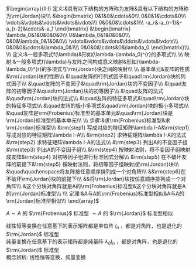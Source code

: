 $\begin{array}{ll:l}  
定义:&具有以下结构的方阵称为友阵&具有以下结构的方阵称为\rm{Jordan}块\\\  
&\begin{bmatrix}  
0&1&0&\cdots&0\\\  
0&0&1&\cdots&0\\\  
\vdots&\vdots&\vdots&\vdots&\vdots\\\  
0&0&0&\cdots&1\\\  
-a_r&-a_{r-1}&-a_{r-2}&\cdots&-a_1  
\end{bmatrix}  
&\begin{bmatrix}  
\lambda_0&1&0&0&0&0\\\  
0&\lambda_0&1&0&0&0\\\  
0&0&\lambda_0&1&0&0\\\  
\vdots&\vdots&\vdots&\ddots&\vdots&\vdots\\\  
0&0&0&\cdots&\lambda_0&1\\\  
0&0&0&\cdots&0&\lambda_0  
\end{bmatrix}\\\  
\\\  
定义:&一般多项式f(\lambda)&形如(\lambda-\lambda_0)^{r}的多项式\\\  
\\\  
映射:&一般多项式f(\lambda)与友阵之间构成意义映射&形如(\lambda-\lambda_0)^{r}的多项式与\rm{Jordan}块之间的映射\\\  
\\\  
基本单元&友阵的性质&\rm{Jordan}块的性质\\\  
&\quad友阵的行列式因子&\quad\rm{Jordan}块的列式因子\\\  
&\quad友阵的不变因子&\quad\rm{Jordan}块的不变因子\\\  
&\quad友阵的初等因子&\quad\rm{Jordan}块的初等因子\\\  
&\quad友阵的法式&\quad\rm{Jordan}块的法式\\\  
&\quad友阵的特征多项式&\quad\rm{Jordan}块的特征多项式\\\  
&\quad友阵的极小多项式&\quad\rm{Jordan}块的极小多项式\\\  
&\quad友阵是\rm{Frobenius}标准型的基本单元&\quad\rm{Jordan}块是\rm{Jordan}标准型的基本单元\\\  
\\\  
步骤:&求\rm{Frobenius}标准型&求\rm{Jordan}标准型\\\  
&\rm{step1} 写成对应的特征矩阵\lambda I-A&\rm{step1} 写成对应的特征矩阵\lambda I-A\\\  
&\rm{step2} 求特征矩阵\lambda I-A的法式&\rm{step2} 求特征矩阵\lambda I-A的法式\\\  
&\rm{step3} 列出A的不变因子组&\rm{step3} 列出A的不变因子组\\\  
&\rm{step4} 按映射法则，将不变因子组映射成友阵&\rm{step4} 对初等因子组进行标准因式分解\\\  
&\rm{step5} 在不破坏友阵的前提下&\rm{step5} 按映射法则，将初等因子组映射成\rm{Jordan}块\\\  
&\quad\quad\enspace将友阵按任意顺序排列成一个对角阵\\\  
&&\rm{step6}在不破坏\rm{Jordan}块的前提下\\\  
&&将\rm{Jordan}块按任意顺序排列成一个对角阵\\\  
&这个分块对角阵就是A的\rm{Frobenius}标准型&这个分块对角阵就是A的\rm{Jordan}标准型\\\  
\\\  
定理:&A与A的\rm{Frobenius}标准型相似&A与A的\rm{Jordan}标准型相似\\\  
\end{array}$  
  
$A\sim A$ 的 $\rm{Frobenius}$ 标准型 $\sim A$ 的 $\rm{Jordan}$ 标准型相似  
  
线性恒等变换在任意基下的表示矩阵都是单位阵 $I_n$ ，都是对角阵，也是退化的 $\rm{Jordan}$ 标准型  
纯量变换在任意基下的表示矩阵都是纯量阵 $\lambda_0I_n$ ，都是对角阵，也是退化的 $\rm{Jordan}$ 标准型  
概念辨析: 线性恒等变换，纯量变换  
